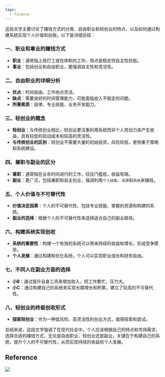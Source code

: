 ```yaml
---
tags:
  - finance
---
```

这段文字主要讨论了赚钱方式的分类、自由职业和轻创业的特点，以及如何通过构建系统实现个人价值和创收。以下是详细总结：

### 一、职业和事业的赚钱方式

- **职业**：通常指上班打工或在体制内工作，特点是稳定但自主性较低。
- **事业**：包括创业和自由职业，更强调自主性和灵活性。

### 二、自由职业的详细分析

- **优点**：时间自由、工作地点灵活。
- **缺点**：需要良好的时间管理能力，可能面临收入不稳定的问题。
- **所需素质**：自律、专业技能、业务开发能力。

### 三、轻创业的概念

- **轻创业**：与传统创业相比，轻创业更注重利用系统而非个人劳动力来产生收益，具有较低的启动成本和较高的灵活性。
- **与传统创业的区别**：轻创业不需要大量的初始投资，风险较低，更侧重于策略和系统建设。

### 四、兼职与副业的区分

- **兼职**：通常指在业余时间进行的工作，往往门槛低，收益有限。
- **副业**：更广泛，包括兼职和自主创业，强调利用`个人技能`、`资源`和`系统`来赚钱。

### 五、个人价值与不可替代性

- **价值决定因素**：个人的不可替代性，包括专业技能、掌握的资源和构建的系统。
- **副业的选择**：根据个人的不可替代性来选择适合自己的副业路径。

### 六、构建系统实现创收

- **系统的重要性**：构建一个有效的系统可以带来持续的收益和增长，形成竞争壁垒。
- **个人发展**：通过构建和优化系统，个人可以实现职业成长和财务自由。

### 七、不同人在副业方面的选择

- **小B**：通过提升自身工资来增加收入，但工作繁忙，压力大。
- **小C**：通过构建自己的系统来实现长期增长和积累，建立了较高的不可替代性。

### 八、轻创业的终极创收形式

- **探索轻创业**：作为一种低风险、高灵活性的创业方式，值得探索和尝试。

总结来说，这段文字强调了在现代社会中，个人应该根据自己的特点和市场需求，选择合适的赚钱方式，无论是自由职业、轻创业还是副业，关键在于构建自己的系统，提升个人的不可替代性，从而实现持续的收益和个人发展。


## Reference

![](https://www.bilibili.com/video/BV1HZ421U752/?spm_id_from=333.337.search-card.all.click&vd_source=85be5337e389e3ebafbd4f6f055f6ccd)